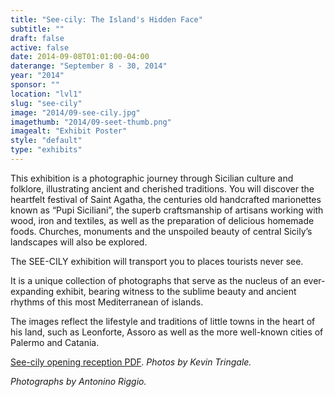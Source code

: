 ```yaml
---
title: "See-cily: The Island's Hidden Face"
subtitle: ""
draft: false
active: false
date: 2014-09-08T01:01:00-04:00
daterange: "September 8 - 30, 2014"
year: "2014"
sponsor: ""
location: "lvl1"
slug: "see-cily"
image: "2014/09-see-cily.jpg"
imagethumb: "2014/09-seet-thumb.png"
imagealt: "Exhibit Poster"
style: "default"
type: "exhibits"
---
```


<p>This exhibition is a photographic journey through Sicilian culture   and folklore, illustrating ancient and cherished traditions. You will   discover the heartfelt festival of Saint Agatha, the centuries old   handcrafted marionettes known as &ldquo;Pupi Siciliani&rdquo;, the superb   craftsmanship of artisans working with wood, iron and textiles, as well   as the preparation of delicious homemade foods. Churches, monuments and   the unspoiled beauty of central Sicily&rsquo;s landscapes will also be   explored.</p>
<p>The SEE-CILY exhibition will transport you to places tourists never see.</p>
<p>It is a unique collection of photographs that serve as the nucleus of   an ever-expanding exhibit, bearing witness to the sublime beauty and   ancient rhythms of this most Mediterranean of islands.</p>
<p>The images reflect the lifestyle and traditions of little towns in   the heart of his land, such as Leonforte, Assoro as well as the more   well-known cities of Palermo and Catania.</p>
<p><a href="/theme/img/exhibits/lvl1/2014/see-cily.pdf">See-cily opening reception PDF</a>. <em>Photos by Kevin Tringale.</em></p>
<p><em>Photographs by Antonino Riggio.</em></p>

<!--

Active:
    Yes (will appear on Exhibit's homepage)
    No (will not appear on Exhibit's homepage, but will appear in archives)

Gallery locations: 
    Burns Library (burns)
    Theology and Ministry Library (tml)
    O'Neill Level One (lvl1)
    O'Neill Level Three (lvl3)
    O'Neill Reading Room (reading)
    O'Neill Reading Room Back Wall (backwall)
    O'Neill Lobby (lobby)
    History Dept, Stokes Hall (stokes)
    Bapst Exhibits (bapsts)
    Archived Bapst Exhibits (bapstsarchive)
  
Need spaces for:

  Virtual Exhibits (virtual)
  Tip O'Neill (tiponeill)

Style:
    Poster on left, text on right (default)
    Poster on right, text on left (right)
    Poster large, centered above text (middle_top)
    Poster large, centered below text (middle_down)

Add'l images
    <img src="/theme/img/exhibits/XXXX/201X/00-XXXX.png" alt="words" class="float_left">
    <img src="/theme/img/exhibits/XXXX/201X/00-XXXX.png" alt="words" class="float_right">
    <img src="/theme/img/exhibits/XXXX/201X/00-XXXX.png" alt="words" class="center">

-->

